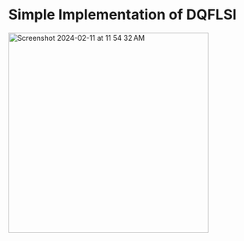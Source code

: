# Simple Implementation of DQFLSI
<img width="400" alt="Screenshot 2024-02-11 at 11 54 32 AM" src="https://github.com/given-woo/Traffic-Control/assets/101759657/112a1a93-8f9b-4fd6-ba91-3065cfc49120">
